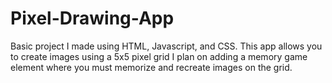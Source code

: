# Pixel-Drawing-App
Basic project I made using HTML, Javascript, and CSS.
This app allows you to create images using a 5x5 pixel grid
I plan on adding a memory game element where you must memorize and recreate images on the grid.
